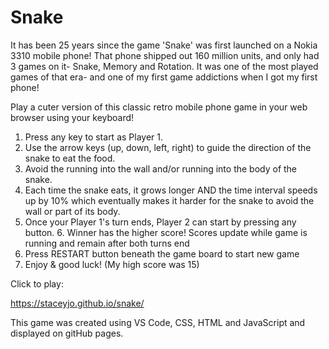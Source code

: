 # Snake
It has been 25 years since the game 'Snake' was first launched on a Nokia 3310 mobile phone!
That phone shipped out 160 million units, and only had 3 games on it- Snake, Memory and Rotation. It was one of the most played games of that era- and one of my first game addictions when I got my first phone!

Play a cuter version of this classic retro mobile phone game in your web browser using your keyboard! 

1. Press any key to start as Player 1. 
2. Use the arrow keys (up, down, left, right) to guide the direction of the snake to eat the food.
3. Avoid the running into the wall and/or running into the body of the snake. 
4. Each time the snake eats, it grows longer AND the time interval speeds up by 10% which eventually makes it harder for the snake to avoid the wall or part of its body.
5. Once your Player 1's turn ends, Player 2 can start by pressing any button. 6. Winner has the higher score! Scores update while game is running and remain after both turns end
7. Press RESTART button beneath the game board to start new game
8. Enjoy & good luck! (My high score was 15)

Click to play: 

https://staceyjo.github.io/snake/

This game was created using VS Code, CSS, HTML and JavaScript and displayed on gitHub pages.

 





